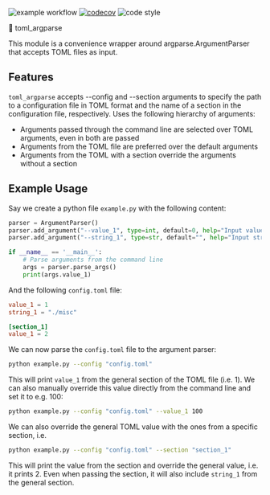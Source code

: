 ![example workflow](https://github.com/florianmahner/toml_argparse/actions/workflows/tests.yml/badge.svg)
[![codecov](https://codecov.io/gh/florianmahner/toml_argparse/branch/main/graph/badge.svg?token=75FIYZG8BD)](https://codecov.io/gh/florianmahner/torch_multipletests)
![code style](https://img.shields.io/badge/code%20style-black-black)


:honeybee: toml_argparse

This module is a convenience wrapper around argparse.ArgumentParser that accepts TOML files as input.

## Features

`toml_argparse` accepts --config and --section arguments to specify the path to a configuration file in TOML format and the name of a section in the configuration file, respectively.
Uses the following hierarchy of arguments:
    
- Arguments passed through the command line are selected over TOML arguments, even in both are passed
- Arguments from the TOML file are preferred over the default arguments
- Arguments from the TOML with a section override the arguments without a section


## Example Usage


Say we create a python file `example.py` with the following content:

```python 
parser = ArgumentParser()
parser.add_argument("--value_1", type=int, default=0, help="Input value")
parser.add_argument("--string_1", type=str, default="", help="Input string")

if __name__ == '__main__':
    # Parse arguments from the command line
    args = parser.parse_args()
    print(args.value_1)
```

And the following `config.toml` file:

```toml
value_1 = 1
string_1 = "./misc"

[section_1]
value_1 = 2
```

We can now parse the `config.toml` file to the argument parser:

```bash
python example.py --config "config.toml"
```

This will print `value_1` from the general section of the TOML file (i.e. 1). We can also manually
override this value directly from the command line and set it to e.g. 100:

```bash
python example.py --config "config.toml" --value_1 100
```

We can also override the general TOML value with the ones from a specific section, i.e.

```bash
python example.py --config "config.toml" --section "section_1"
```

This will print the value from the section and override the general value, i.e. it prints 2. Even when passing the
section, it will also include `string_1` from the general section.
